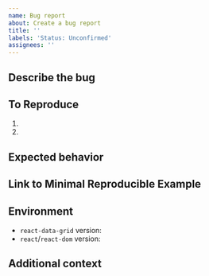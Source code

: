 ```yaml
---
name: Bug report
about: Create a bug report
title: ''
labels: 'Status: Unconfirmed'
assignees: ''
---
```


## Describe the bug <!-- A clear and concise description of what the bug is. -->

## To Reproduce <!-- Steps to reproduce the behavior: -->

1.
2.

## Expected behavior <!-- A clear and concise description of what you expected to happen. -->

## Link to Minimal Reproducible Example

<!-- Link to a playground, StackBlitz, or GitHub repo with a minimal reproduction of the problem. A minimal reproduction is required.  -->

## Environment

- `react-data-grid` version:
- `react`/`react-dom` version:

## Additional context <!-- Add any other context about the problem here. -->
